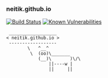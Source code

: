 ### neitik.github.io

[![Build Status](https://travis-ci.org/neitik/neitik.github.io.svg?branch=master)](https://travis-ci.org/neitik/neitik.github.io) [![Known Vulnerabilities](https://snyk.io/test/github/neitik/neitik.github.io/badge.svg)](https://snyk.io/test/github/neitik/neitik.github.io)

```
 __________________
< neitik.github.io >
 ------------------
        \   ^__^
         \  (oo)\_______
            (__)\       )\/\
                ||----w |
                ||     ||
```
